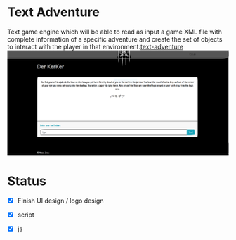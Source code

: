 Text Adventure
===================
Text game engine which will be able to read as input a game XML file with complete information of a specific adventure and create the set of objects to interact with the player in that environment.[text-adventure]( http://jimskon.com/class/softdev/zork/game.html)
![game Logo](textadventure.png)

# Status #
- [x] Finish UI design / logo design
- [x] script
- [x] js


